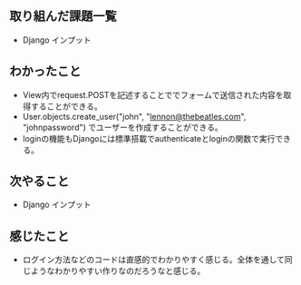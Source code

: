 ## 取り組んだ課題一覧 
- Django インプット
## わかったこと
- View内でrequest.POSTを記述することででフォームで送信された内容を取得することができる。
- User.objects.create_user("john", "lennon@thebeatles.com", "johnpassword")
でユーザーを作成することができる。
- loginの機能もDjangoには標準搭載でauthenticateとloginの関数で実行できる。 
## 次やること  
- Django インプット
## 感じたこと 
- ログイン方法などのコードは直感的でわかりやすく感じる。全体を通して同じようなわかりやすい作りなのだろうなと感じる。